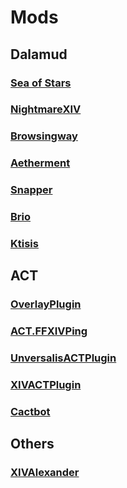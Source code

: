 # Mods

## Dalamud

### [Sea of Stars](https://github.com/Ottermandias/SeaOfStars)

### [NightmareXIV](https://github.com/NightmareXIV/MyDalamudPlugins)

### [Browsingway](https://github.com/Styr1x/Browsingway)

### [Aetherment](https://github.com/Sevii77/aetherment)

### [Snapper](https://github.com/ViviAshe/XIVSnapper)

### [Brio](https://github.com/Etheirys/Brio)

### [Ktisis](https://github.com/ktisis-tools/Ktisis)

## ACT

### [OverlayPlugin](https://github.com/OverlayPlugin/OverlayPlugin)

### [ACT.FFXIVPing](https://github.com/Noisyfox/ACT.FFXIVPing)

### [UnversalisACTPlugin](https://github.com/goaaats/universalis_act_plugin)

### [XIVACTPlugin](https://github.com/ravahn/FFXIV_ACT_Plugin)

### [Cactbot](https://github.com/OverlayPlugin/cactbot)

## Others

### [XIVAlexander](https://github.com/Soreepeong/XivAlexander)
